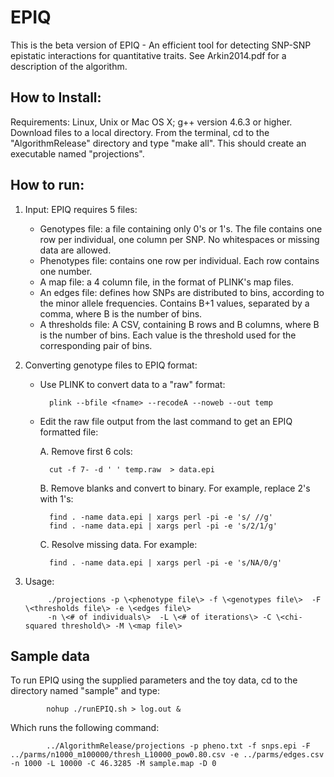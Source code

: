EPIQ
====

This is the beta version of EPIQ - An efficient tool for detecting SNP-SNP epistatic interactions for quantitative traits.
See Arkin2014.pdf for a description of the algorithm.

How to Install:
--------------
Requirements: Linux, Unix or Mac OS X; g++ version 4.6.3 or higher.
Download files to a local directory. From the terminal, cd to the "AlgorithmRelease" directory and type "make all". This should create an executable named "projections".

How to run:
-----------

1. Input: EPIQ requires 5 files: 
     * Genotypes file: a file containing only 0's or 1's. The file contains one row per individual, one column per SNP. No whitespaces or missing data are allowed.
     * Phenotypes file: contains one row per individual. Each row contains one number.
     * A map file: a 4 column file, in the format of PLINK's map files.
     * An edges file: defines how SNPs are distributed to bins, according to the minor allele frequencies. Contains B+1 values, separated by a comma, where B is the number of bins.
     * A thresholds file: A CSV, containing B rows and B columns, where B is the number of bins. Each value is the threshold used for the corresponding pair of bins. 
     
2. Converting genotype files to EPIQ format: 
	* Use PLINK to convert data to a "raw" format: 
	
        	plink --bfile <fname> --recodeA --noweb --out temp

	* Edit the raw file output from the last command to get an EPIQ formatted file: 

		A. Remove first 6 cols:
		
        	cut -f 7- -d ' ' temp.raw  > data.epi

		B. Remove blanks and convert to binary. For example, replace 2's with 1's:
		
	    	find . -name data.epi | xargs perl -pi -e 's/ //g'
	    	find . -name data.epi | xargs perl -pi -e 's/2/1/g'

		C. Resolve missing data. For example:
		
	    	find . -name data.epi | xargs perl -pi -e 's/NA/0/g'

3. Usage: 

            ./projections -p \<phenotype file\> -f \<genotypes file\>  -F  \<thresholds file\> -e \<edges file\> 
            -n \<# of individuals\>  -L \<# of iterations\> -C \<chi-squared threshold\> -M \<map file\>

Sample data
-----------
To run EPIQ using the supplied parameters and the toy data, cd to the directory named "sample" and type:

			nohup ./runEPIQ.sh > log.out & 
Which runs the following command:

			../AlgorithmRelease/projections -p pheno.txt -f snps.epi -F ../parms/n1000_m100000/thresh_L10000_pow0.80.csv -e ../parms/edges.csv -n 1000 -L 10000 -C 46.3285 -M sample.map -D 0
